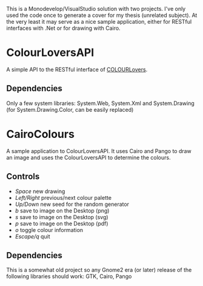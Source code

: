 This is a Monodevelop/VisualStudio solution with two projects. I've only used the code once to generate a cover for my thesis (unrelated subject). At the very least it may serve as a nice sample application, either for RESTful interfaces with .Net or for drawing with Cairo.

# ColourLoversAPI
A simple API to the RESTful interface of [COLOURLovers](http://colourlovers.com "ColourLovers").

## Dependencies
Only a few system libraries:
System.Web, System.Xml and System.Drawing (for System.Drawing.Color, can be easily replaced)

# CairoColours
A sample application to ColourLoversAPI. It uses Cairo and Pango to draw an image and uses the ColourLoversAPI to determine the colours.

## Controls
* *Space*       new drawing
* *Left/Right*  previous/next colour palette
* *Up/Down*     new seed for the random generator
* *b*           save to image on the Desktop (png)
* *s*           save to image on the Desktop (svg)
* *p*           save to image on the Desktop (pdf)
* *o*           toggle colour information
* *Escape/q*    quit

## Dependencies
This is a somewhat old project so any Gnome2 era (or later) release of the following libraries should work:
GTK, Cairo, Pango
